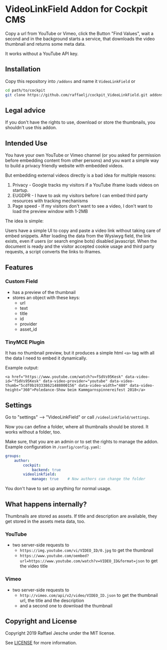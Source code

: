 # VideoLinkField Addon for Cockpit CMS

Copy a url from YouTube or Vimeo, click the Button "Find Values", wait a second and in the background starts a service, that downloads the video thumbnail and returns some meta data.

It works without a YouTube API key.

## Installation

Copy this repository into `/addons` and name it `VideoLinkField` or

```bash
cd path/to/cockpit
git clone https://github.com/raffaelj/cockpit_VideoLinkField.git addons/VideoLinkField
```

## Legal advice

If you don't have the rights to use, download or store the thumbnails, you shouldn't use this addon.

## Intended Use

You have your own YouTube or Vimeo channel (or you asked for permission before embedding content from other persons) and you want a simple way to build a privacy friendly website with embedded videos.

But embedding external videos directly is a bad idea for multiple reasons:

1. Privacy - Google tracks my visitors if a YouTube iframe loads videos on startup.
2. EUGDPR - I have to ask my visitors before I can embed third party resources with tracking mechanisms
3. Page speed - If my visitors don't want to see a video, I don't want to load the preview window with 1-2MB

The idea is simple:

Users have a simple UI to copy and paste a video link without taking care of embed snippets. After loading the data from the Wysiwyg field, the link exists, even if users (or search engine bots) disabled javascript. When the document is ready and the visitor accepted cookie usage and third party requests, a script converts the links to iframes.

## Features

### Custom Field

* has a preview of the thumbnail
* stores an object with these keys:
  * url
  * text
  * title
  * id
  * provider
  * asset_id

### TinyMCE Plugin

It has no thumbnail preview, but it produces a simple html `<a>` tag with all the data I need to embed it dynamically.

Example output:

`<a href="https://www.youtube.com/watch?v=fSdVs95Kesk" data-video-id="fSdVs95Kesk" data-video-provider="youtube" data-video-thumb="5cdf0b193338621488000156" data-video-width="480" data-video-height="360">Poledance-Show beim Kammgarnspinnereifest 2018</a>`

## Settings

Go to "settings" --> "VideoLinkField" or call `/videolinkfield/settings`.

Now you can define a folder, where all thumbnails should be stored. It works without a folder, too.

Make sure, that you are an admin or to set the rights to manage the addon. Example configuration in `/config/config.yaml`:

```yaml
groups:
    author:
        cockpit:
            backend: true
        videolinkfield:
            manage: true    # Now authors can change the folder

```

You don't have to set up anything for normal usage.

## What happens internally?

Thumbnails are stored as assets. If title and description are available, they get stored in the assets meta data, too.

### YouTube

* two server-side requests to
  * `https://img.youtube.com/vi/VIDEO_ID/0.jpg` to get the thumbnail
  * `https://www.youtube.com/oembed?url=https://www.youtube.com/watch?v=VIDEO_ID&format=json` to get the video title

### Vimeo

* two server-side requests to
  * `http://vimeo.com/api/v2/video/VIDEO_ID.json` to get the thumbnail url, the title and the description
  * and a second one to download the thumbnail

## Copyright and License

Copyright 2019 Raffael Jesche under the MIT license.

See [LICENSE](/LICENSE) for more information.
